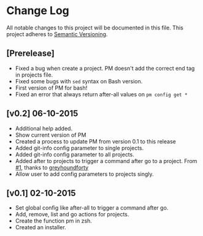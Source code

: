 # Change Log
All notable changes to this project will be documented in this file.
This project adheres to [Semantic Versioning](http://semver.org/).

## [Prerelease]

- Fixed a bug when create a project. PM doesn't add the correct end tag in projects file.
- Fixed some bugs with `sed` syntax on Bash version.
- First version of PM for bash!
- Fixed an error that always return after-all values on `pm config get *`

## [v0.2] 06-10-2015

- Additional help added.
- Show current version of PM
- Created a process to update PM from version 0.1 to this release
- Added git-info config parameter to single projects.
- Added git-info config parameter to all projects.
- Added after to projects to trigger a command after go to a project. From [#1](https://github.com/Angelmmiguel/pm/issues/1), thanks to [greyhoundforty](https://github.com/greyhoundforty)
- Allow user to add config parameters to projects singly.

## [v0.1] 02-10-2015

- Set global config like after-all to trigger a command after go.
- Add, remove, list and go actions for projects.
- Create the function pm in zsh.
- Created an installer.